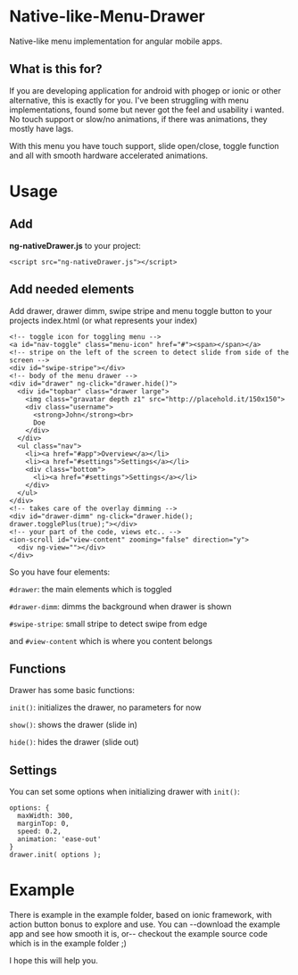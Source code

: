 # Native-like-Menu-Drawer
Native-like menu implementation for angular mobile apps.

## What is this for?
If you are developing application for android with phogep or ionic or other alternative,
this is exactly for you. 
I've been struggling with menu implementations, found some but never got the feel and usability i wanted. No touch support or slow/no animations, if there was animations, they mostly have lags.

With this menu you have touch support, slide open/close, toggle function and all with smooth hardware accelerated animations.

# Usage
## Add 
**ng-nativeDrawer.js** to your project:
```
<script src="ng-nativeDrawer.js"></script>
```

## Add needed elements
Add drawer, drawer dimm, swipe stripe and menu toggle button to your projects index.html (or what represents your index)
```
<!-- toggle icon for toggling menu -->
<a id="nav-toggle" class="menu-icon" href="#"><span></span></a>
<!-- stripe on the left of the screen to detect slide from side of the screen -->
<div id="swipe-stripe"></div>
<!-- body of the menu drawer -->
<div id="drawer" ng-click="drawer.hide()">
  <div id="topbar" class="drawer large">
    <img class="gravatar depth z1" src="http://placehold.it/150x150">
    <div class="username">
      <strong>John</strong><br>
      Doe
    </div>
  </div>
  <ul class="nav">
    <li><a href="#app">Overview</a></li>
    <li><a href="#settings">Settings</a></li>
    <div class="bottom">
      <li><a href="#settings">Settings</a></li>
    </div>
  </ul>
</div>
<!-- takes care of the overlay dimming -->
<div id="drawer-dimm" ng-click="drawer.hide(); drawer.togglePlus(true);"></div>
<!-- your part of the code, views etc.. -->
<ion-scroll id="view-content" zooming="false" direction="y">
  <div ng-view=""></div>
</div> 
```
So you have four elements:

```#drawer```: the main elements which is toggled

```#drawer-dimm```: dimms the background when drawer is shown

```#swipe-stripe```: small stripe to detect swipe from edge

and ```#view-content``` which is where you content belongs

## Functions
Drawer has some basic functions:

```init()```: initializes the drawer, no parameters for now

```show()```: shows the drawer (slide in)

```hide()```: hides the drawer (slide out)

## Settings
You can set some options when initializing drawer with ```init()```:
```
options: {
  maxWidth: 300,
  marginTop: 0,
  speed: 0.2,
  animation: 'ease-out'
}
drawer.init( options );
```

# Example

There is example in the example folder, based on ionic framework, with action button bonus to explore and use. You can --download the example app and see how smooth it is, or-- checkout the example source code which is in the example folder ;)

I hope this will help you.

